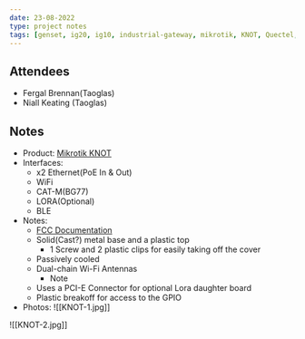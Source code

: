 ```yaml
---
date: 23-08-2022
type: project notes
tags: [genset, ig20, ig10, industrial-gateway, mikrotik, KNOT, Quectel, CAT-M, RoterOS, PCI-E]
---
```


## Attendees
- Fergal Brennan(Taoglas)
- Niall Keating (Taoglas)

## Notes
- Product: [Mikrotik KNOT](https://mikrotik.com/product/knot)
- Interfaces:
	- x2 Ethernet(PoE In & Out)
	- WiFi
	- CAT-M(BG77)
	- LORA(Optional)
	- BLE
- Notes:
	- [FCC Documentation](https://fccid.io/TV7924BT5LR9)
	- Solid(Cast?) metal base and a plastic top
		- 1 Screw and 2 plastic clips for easily taking off the cover
	- Passively cooled
	- Dual-chain Wi-Fi Antennas 
		- Note 
	- Uses a PCI-E Connector for optional Lora daughter board
	- Plastic breakoff for access to the GPIO 
- Photos:
![[KNOT-1.jpg]]

![[KNOT-2.jpg]]
